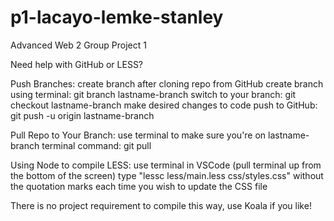 # p1-lacayo-lemke-stanley
Advanced Web 2 Group Project 1

Need help with GitHub or LESS?

Push Branches:
    create branch after cloning repo from GitHub
    create branch using terminal: git branch lastname-branch
    switch to your branch: git checkout lastname-branch
    make desired changes to code
    push to GitHub: git push -u origin lastname-branch

Pull Repo to Your Branch:
    use terminal to make sure you're on lastname-branch
    terminal command: git pull

Using Node to compile LESS: 
    use terminal in VSCode (pull terminal up from the bottom of the screen)
    type "lessc less/main.less css/styles.css" without the quotation marks each time you wish to update the CSS file

There is no project requirement to compile this way, use Koala if you like!
